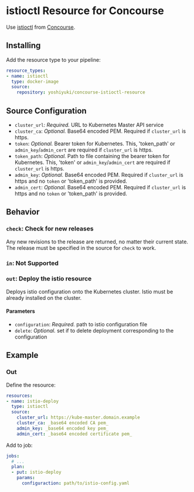 # istioctl Resource for Concourse

Use [istioctl](https://istio.io/docs/reference/commands/istioctl) from [Concourse](https://concourse.ci/).

## Installing

Add the resource type to your pipeline:

```yaml
resource_types:
- name: istioctl
  type: docker-image
  source:
    repository: yoshiyuki/concourse-istioctl-resource
```

## Source Configuration
* `cluster_url`: *Required.* URL to Kubernetes Master API service
* `cluster_ca`: *Optional.* Base64 encoded PEM. Required if `cluster_url` is https.
* `token`: *Optional.* Bearer token for Kubernetes.  This, 'token_path' or `admin_key`/`admin_cert` are required if `cluster_url` is https.
* `token_path`: *Optional.* Path to file containing the bearer token for Kubernetes.  This, 'token' or `admin_key`/`admin_cert` are required if `cluster_url` is https.
* `admin_key`: *Optional.* Base64 encoded PEM. Required if `cluster_url` is https and no `token` or 'token_path' is provided.
* `admin_cert`: *Optional.* Base64 encoded PEM. Required if `cluster_url` is https and no `token` or 'token_path' is provided.

## Behavior
### `check`: Check for new releases

Any new revisions to the release are returned, no matter their current state. The release must be specified in the
source for `check` to work.

### `in`: Not Supported

### `out`: Deploy the istio resource

Deploys istio configuration onto the Kubernetes cluster. Istio must be already installed
on the cluster.

#### Parameters
* `configuration`: *Required.* path to istio configuration file
* `delete`: *Optional.* set if to delete deployment corresponding to the configuration

## Example

### Out

Define the resource:

```yaml
resources:
- name: istio-deploy
  type: istioctl
  source:
    cluster_url: https://kube-master.domain.example
    cluster_ca: _base64 encoded CA pem_
    admin_key: _base64 encoded key pem_
    admin_cert: _base64 encoded certificate pem_
```

Add to job:

```yaml
jobs:
  # ...
  plan:
  - put: istio-deploy
    params:
      configuraction: path/to/istio-config.yaml
```
